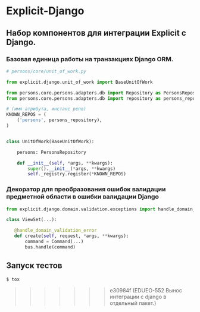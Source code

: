 # Explicit-Django
## Набор компонентов для интеграции Explicit с Django.

### Базовая единица работы на транзакциях Django ORM.

```python
# persons/core/unit_of_work.py

from explicit.django.unit_of_work import BaseUnitOfWork

from persons.core.persons.adapters.db import Repository as PersonsRepository
from persons.core.persons.adapters.db import repository as persons_repository

# (имя атрибута, инстанс репо)
KNOWN_REPOS = (
    ('persons', persons_repository),
)


class UnitOfWork(BaseUnitOfWork):

    persons: PersonsRepository

    def __init__(self, *args, **kwargs):
        super().__init__(*args, **kwargs)
        self._registry.register(*KNOWN_REPOS)
```

### Декоратор для преобразования ошибок валидации предметной области в ошибки валидации Django
```python
from explicit.django.domain.validation.exceptions import handle_domain_validation_error

class ViewSet(...):

   @handle_domain_validation_error
   def create(self, request, *args, **kwargs):
       command = Command(...)
       bus.handle(command)

```
## Запуск тестов
```sh
$ tox
```
>>>>>>> e30984f (EDUEO-552 Вынос интеграции с django в отдельный пакет.)
